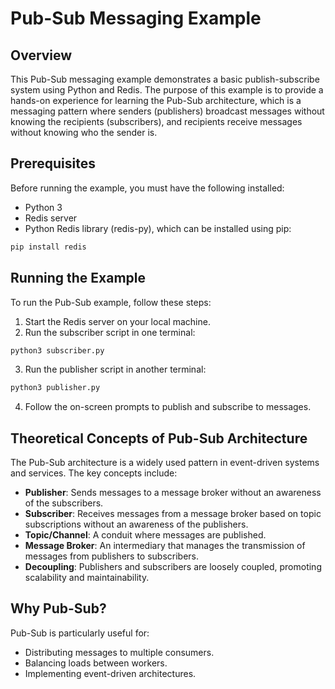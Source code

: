 # Pub-Sub Messaging Example

## Overview

This Pub-Sub messaging example demonstrates a basic publish-subscribe system using Python and Redis. The purpose of this example is to provide a hands-on experience for learning the Pub-Sub architecture, which is a messaging pattern where senders (publishers) broadcast messages without knowing the recipients (subscribers), and recipients receive messages without knowing who the sender is.

## Prerequisites

Before running the example, you must have the following installed:

- Python 3
- Redis server
- Python Redis library (redis-py), which can be installed using pip:

```sh
pip install redis
```

## Running the Example

To run the Pub-Sub example, follow these steps:

1. Start the Redis server on your local machine.
2. Run the subscriber script in one terminal:

```sh
python3 subscriber.py
```

3. Run the publisher script in another terminal:

```sh
python3 publisher.py
```

4. Follow the on-screen prompts to publish and subscribe to messages.

## Theoretical Concepts of Pub-Sub Architecture

The Pub-Sub architecture is a widely used pattern in event-driven systems and services. The key concepts include:

- **Publisher**: Sends messages to a message broker without an awareness of the subscribers.
- **Subscriber**: Receives messages from a message broker based on topic subscriptions without an awareness of the publishers.
- **Topic/Channel**: A conduit where messages are published.
- **Message Broker**: An intermediary that manages the transmission of messages from publishers to subscribers.
- **Decoupling**: Publishers and subscribers are loosely coupled, promoting scalability and maintainability.

## Why Pub-Sub?

Pub-Sub is particularly useful for:

- Distributing messages to multiple consumers.
- Balancing loads between workers.
- Implementing event-driven architectures.
